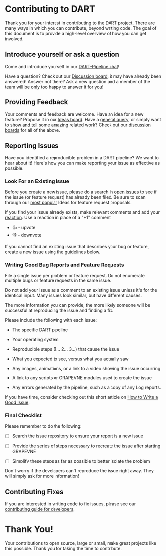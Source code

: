 # Contributing to DART

Thank you for your interest in contributing to the DART project. There are many ways in which you can contribute, beyond writing code. The goal of this document is to provide a high-level overview of how you can get involved.

## Introduce yourself or ask a question

Come and introduce yourself in our [DART-Pipeline chat](https://github.com/kraemer-lab/DART-Pipeline/discussions/7)!

Have a question? Check out our [Discussion board](https://github.com/kraemer-lab/DART-Pipeline/discussions), it may have already been answered! Answer not there? Ask a new question and a member of the team will be only too happy to answer it for you!

## Providing Feedback

Your comments and feedback are welcome. Have an idea for a new feature? Propose it in our [Ideas board](https://github.com/kraemer-lab/DART-Pipeline/discussions/categories/ideas). Have a [general query](https://github.com/kraemer-lab/DART-Pipeline/discussions/categories/general), or simply want to [show and tell](https://github.com/kraemer-lab/DART-Pipeline/discussions/categories/show-and-tell) some amazing related work? Check out our [discussion boards](https://github.com/kraemer-lab/DART-Pipeline/discussions) for all of the above.

## Reporting Issues

Have you identified a reproducible problem in a DART pipeline? We want to hear about it! Here's how you can make reporting your issue as effective as possible.

### Look For an Existing Issue

Before you create a new issue, please do a search in [open issues](https://github.com/kraemer-lab/DART-Pipeline/issues) to see if the issue (or feature request) has already been filed. Be sure to scan through our [most popular](https://github.com/kraemer-lab/DART-Pipeline/discussions/categories/ideas?discussions_q=is%3Aopen+category%3AIdeas+sort%3Atop) Ideas for feature request proposals.

If you find your issue already exists, make relevant comments and add your [reaction](https://github.com/blog/2119-add-reactions-to-pull-requests-issues-and-comments). Use a reaction in place of a "+1" comment:

- 👍 - upvote
- 👎 - downvote

If you cannot find an existing issue that describes your bug or feature, create a new issue using the guidelines below.

### Writing Good Bug Reports and Feature Requests

File a single issue per problem or feature request. Do not enumerate multiple bugs or feature requests in the same issue.

Do not add your issue as a comment to an existing issue unless it's for the identical input. Many issues look similar, but have different causes.

The more information you can provide, the more likely someone will be successful at reproducing the issue and finding a fix.

Please include the following with each issue:

- The specific DART pipeline

- Your operating system

- Reproducible steps (1... 2... 3...) that cause the issue

- What you expected to see, versus what you actually saw

- Any images, animations, or a link to a video showing the issue occurring

- A link to any scripts or GRAPEVNE modules used to create the issue

- Any errors generated by the pipeline, such as a copy of any Log reports.

If you have time, consider checking out this short article on [How to Write a Good Issue](https://dev.to/opensauced/how-to-write-a-good-issue-tips-for-effective-communication-in-open-source-5443).

### Final Checklist

Please remember to do the following:

- [ ] Search the issue repository to ensure your report is a new issue

- [ ] Provide the series of steps necessary to recreate the issue after starting GRAPEVNE

- [ ] Simplify these steps as far as possible to better isolate the problem

Don't worry if the developers can't reproduce the issue right away. They will simply ask for more information!

## Contributing Fixes

If you are interested in writing code to fix issues, please see our
[contributing guide for developers](https://github.com/kraemer-lab/DART-Pipeline/tree/main/dev).

# Thank You!

Your contributions to open source, large or small, make great projects like this possible. Thank you for taking the time to contribute.
